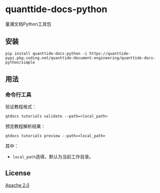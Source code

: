 # quanttide-docs-python

量潮文档Python工具包

## 安装

```shell
pip install quanttide-docs-python -i https://quanttide-pypi.pkg.coding.net/quanttide-document-engineering/quanttide-docs-python/simple
```

## 用法

### 命令行工具

验证教程格式：

```shell
qtdocs tutorials validate --path=<local_path>
```

预览教程解析结果：

```shell
qtdocs tutorials preview --path=<local_path>
```

其中：
- `local_path`选填，默认为当前工作目录。

## License

[Apache 2.0](LICENSE)
